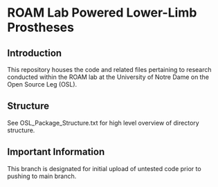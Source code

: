 # ROAM Lab Powered Lower-Limb Prostheses
## Introduction
This repository houses the code and related files pertaining to research conducted within the ROAM lab at the University of Notre Dame on the Open Source Leg (OSL).

## Structure
See OSL_Package_Structure.txt for high level overview of directory structure.

## Important Information
This branch is designated for initial upload of untested code prior to pushing to main branch.


